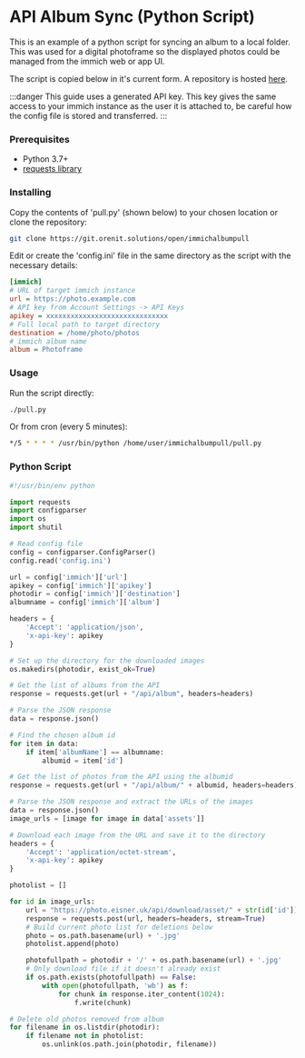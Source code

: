 # API Album Sync (Python Script)

This is an example of a python script for syncing an album to a local folder. This was used for a digital photoframe so the displayed photos could be managed from the immich web or app UI.

The script is copied below in it's current form. A repository is hosted [here](https://git.orenit.solutions/open/immichalbumpull).

:::danger
This guide uses a generated API key. This key gives the same access to your immich instance as the user it is attached to, be careful how the config file is stored and transferred.
:::

### Prerequisites

- Python 3.7+
- [requests library](https://pypi.org/project/requests/)

### Installing

Copy the contents of 'pull.py' (shown below) to your chosen location or clone the repository:

```bash
git clone https://git.orenit.solutions/open/immichalbumpull
```

Edit or create the 'config.ini' file in the same directory as the script with the necessary details:

```ini title='config.ini'
[immich]
# URL of target immich instance
url = https://photo.example.com
# API key from Account Settings -> API Keys
apikey = xxxxxxxxxxxxxxxxxxxxxxxxxxxxxx
# Full local path to target directory
destination = /home/photo/photos
# immich album name
album = Photoframe
```

### Usage

Run the script directly:

```bash
./pull.py
```

Or from cron (every 5 minutes):

```bash
*/5 * * * * /usr/bin/python /home/user/immichalbumpull/pull.py
```

### Python Script

```python title='pull.py'
#!/usr/bin/env python

import requests
import configparser
import os
import shutil

# Read config file
config = configparser.ConfigParser()
config.read('config.ini')

url = config['immich']['url']
apikey = config['immich']['apikey']
photodir = config['immich']['destination']
albumname = config['immich']['album']

headers = {
    'Accept': 'application/json',
    'x-api-key': apikey
}

# Set up the directory for the downloaded images
os.makedirs(photodir, exist_ok=True)

# Get the list of albums from the API
response = requests.get(url + "/api/album", headers=headers)

# Parse the JSON response
data = response.json()

# Find the chosen album id
for item in data:
    if item['albumName'] == albumname:
        albumid = item['id']

# Get the list of photos from the API using the albumid
response = requests.get(url + "/api/album/" + albumid, headers=headers)

# Parse the JSON response and extract the URLs of the images
data = response.json()
image_urls = [image for image in data['assets']]

# Download each image from the URL and save it to the directory
headers = {
    'Accept': 'application/octet-stream',
    'x-api-key': apikey
}

photolist = []

for id in image_urls:
    url = "https://photo.eisner.uk/api/download/asset/" + str(id['id'])
    response = requests.post(url, headers=headers, stream=True)
    # Build current photo list for deletions below
    photo = os.path.basename(url) + '.jpg'
    photolist.append(photo)

    photofullpath = photodir + '/' + os.path.basename(url) + '.jpg'
    # Only download file if it doesn't already exist
    if os.path.exists(photofullpath) == False:
        with open(photofullpath, 'wb') as f:
            for chunk in response.iter_content(1024):
                f.write(chunk)

# Delete old photos removed from album
for filename in os.listdir(photodir):
    if filename not in photolist:
        os.unlink(os.path.join(photodir, filename))
```